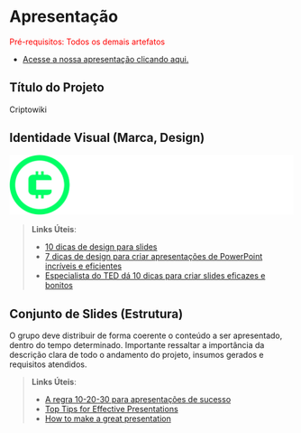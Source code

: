# Apresentação

<span style="color:red">Pré-requisitos: Todos os demais artefatos</span>

- [Acesse a nossa apresentação clicando aqui.](https://www.canva.com/design/DAFEoF3mK4k/bS6w27RG_uPC99uRZsGIzQ/view?utm_content=DAFEoF3mK4k&utm_campaign=designshare&utm_medium=link&utm_source=publishsharelink#1)

## Título do Projeto

Criptowiki

## Identidade Visual (Marca, Design)

![Logo do site](./img/Logo%20-%20Completo%20-%20Verde%20de%20Branco.png)

> **Links Úteis**:
> - [10 dicas de design para slides](https://rockcontent.com/blog/design-para-slides/)
> - [7 dicas de design para criar apresentações de PowerPoint incríveis e eficientes](https://www.shutterstock.com/pt/blog/7-dicas-de-design-para-criar-apresentacoes-de-powerpoint-incriveis-e-eficientes)
> - [Especialista do TED dá 10 dicas para criar slides eficazes e bonitos](https://soap.com.br/blog/especialista-do-ted-da-10-dicas-para-criar-slides-eficazes-e-bonitos)

## Conjunto de Slides (Estrutura)

O grupo deve distribuir de forma coerente o conteúdo a ser apresentado, dentro do tempo determinado. Importante ressaltar a importância da descrição clara de todo o andamento do projeto, insumos gerados e requisitos atendidos.
 
> **Links Úteis**:
> - [A regra 10-20-30 para apresentações de sucesso](https://revistapegn.globo.com/Noticias/noticia/2014/07/regra-10-20-30-para-apresentacoes-de-sucesso.html)
> - [Top Tips for Effective Presentations](https://www.skillsyouneed.com/present/presentation-tips.html)
> - [How to make a great presentation](https://www.ted.com/playlists/574/how_to_make_a_great_presentation)
